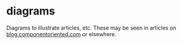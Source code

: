 # diagrams
Diagrams to illustrate articles, etc.
These may be seen in articles on [blog.componentoriented.com](blog.componentoriented.com) or elsewhere.
